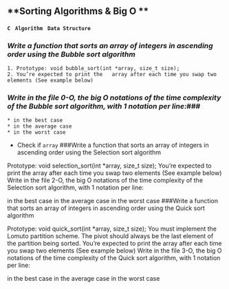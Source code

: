 ## **Sorting Algorithms & Big O **

**`C `** **`Algorithm `** **`Data Structure`**

### ***Write a function that sorts an array of integers in ascending order using the Bubble sort algorithm***
    1. Prototype: void bubble_sort(int *array, size_t size);
    2. You’re expected to print the   array after each time you swap two elements (See example below)

### ***Write in the file 0-O, the big O notations of the time complexity of the Bubble sort algorithm, with 1 notation per line:***###

    * in the best case
    * in the average case
    * in the worst case

* Check if `array` 
###Write a function that sorts an array of integers in ascending order using the Selection sort algorithm

Prototype: void selection_sort(int *array, size_t size);
You’re expected to print the array after each time you swap two elements (See example below)
Write in the file 2-O, the big O notations of the time complexity of the Selection sort algorithm, with 1 notation per line:

in the best case
in the average case
in the worst case
###Write a function that sorts an array of integers in ascending order using the Quick sort algorithm

Prototype: void quick_sort(int *array, size_t size);
You must implement the Lomuto partition scheme.
The pivot should always be the last element of the partition being sorted.
You’re expected to print the array after each time you swap two elements (See example below)
Write in the file 3-O, the big O notations of the time complexity of the Quick sort algorithm, with 1 notation per line:

in the best case
in the average case
in the worst case
